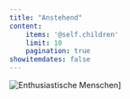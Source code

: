```yaml
---
title: "Anstehend"
content:
    items: '@self.children'
    limit: 10
    pagination: true
showitemdates: false
---
```


![Enthusiastische Menschen](/pics/kho_upcoming.jpg)]

